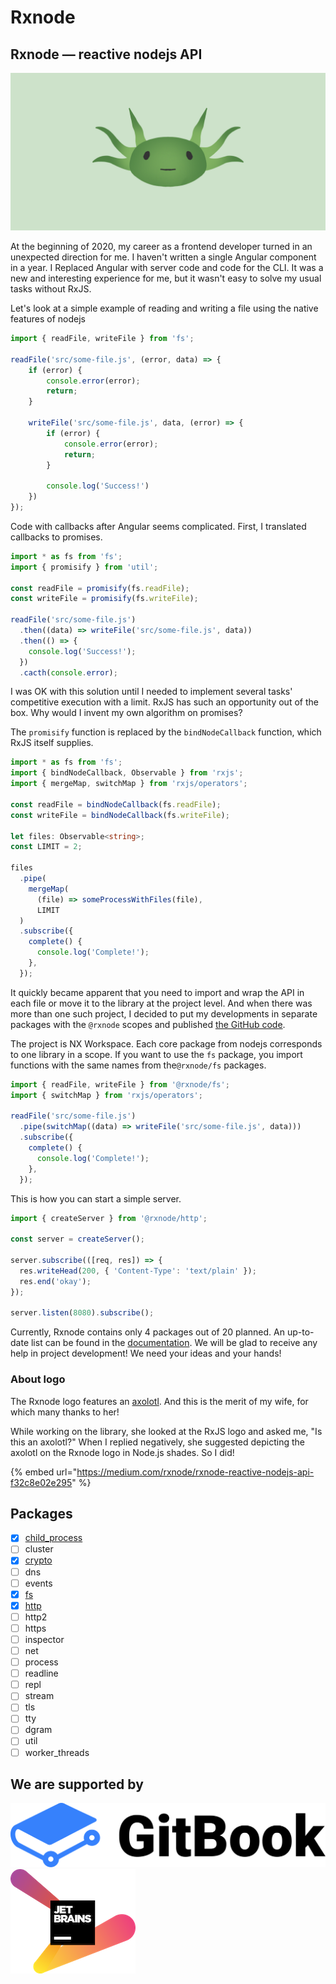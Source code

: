 # Rxnode

## Rxnode — reactive nodejs API

![](.gitbook/assets/image%20%281%29.png)

At the beginning of 2020, my career as a frontend developer turned in an unexpected direction for me. I haven't written a single Angular component in a year. I Replaced Angular with server code and code for the CLI. It was a new and interesting experience for me, but it wasn't easy to solve my usual tasks without RxJS.

Let's look at a simple example of reading and writing a file using the native features of nodejs

```typescript
import { readFile, writeFile } from 'fs';

readFile('src/some-file.js', (error, data) => {
    if (error) {
        console.error(error);
        return;
    }

    writeFile('src/some-file.js', data, (error) => {
        if (error) {
            console.error(error);
            return;
        }

        console.log('Success!')
    })
});
```

Code with callbacks after Angular seems complicated. First, I translated callbacks to promises.

```typescript
import * as fs from 'fs';
import { promisify } from 'util';

const readFile = promisify(fs.readFile);
const writeFile = promisify(fs.writeFile);

readFile('src/some-file.js')
  .then((data) => writeFile('src/some-file.js', data))
  .then(() => {
    console.log('Success!');
  })
  .cacth(console.error);
```

I was OK with this solution until I needed to implement several tasks' competitive execution with a limit. RxJS has such an opportunity out of the box. Why would I invent my own algorithm on promises?

The `promisify` function is replaced by the `bindNodeCallback` function, which RxJS itself supplies.

```typescript
import * as fs from 'fs';
import { bindNodeCallback, Observable } from 'rxjs';
import { mergeMap, switchMap } from 'rxjs/operators';

const readFile = bindNodeCallback(fs.readFile);
const writeFile = bindNodeCallback(fs.writeFile);

let files: Observable<string>;
const LIMIT = 2;

files
  .pipe(
    mergeMap(
      (file) => someProcessWithFiles(file),
      LIMIT
  )
  .subscribe({
    complete() {
      console.log('Complete!');
    },
  });
```

It quickly became apparent that you need to import and wrap the API in each file or move it to the library at the project level. And when there was more than one such project, I decided to put my developments in separate packages with the `@rxnode` scopes and published [the GitHub code](https://github.com/IKatsuba/rxnode).

The project is NX Workspace. Each core package from nodejs corresponds to one library in a scope. If you want to use the `fs` package, you import functions with the same names from the`@rxnode/fs` packages.

```typescript
import { readFile, writeFile } from '@rxnode/fs';
import { switchMap } from 'rxjs/operators';

readFile('src/some-file.js')
  .pipe(switchMap((data) => writeFile('src/some-file.js', data)))
  .subscribe({
    complete() {
      console.log('Complete!');
    },
  });
```

This is how you can start a simple server.

```typescript
import { createServer } from '@rxnode/http';

const server = createServer();

server.subscribe(([req, res]) => {
  res.writeHead(200, { 'Content-Type': 'text/plain' });
  res.end('okay');
});

server.listen(8080).subscribe();
```

Currently, Rxnode contains only 4 packages out of 20 planned. An up-to-date list can be found in the [documentation](https://rxnode.gitbook.io/docs/). We will be glad to receive any help in project development! We need your ideas and your hands!

### About logo

The Rxnode logo features an [axolotl](https://en.wikipedia.org/wiki/Axolotl). And this is the merit of my wife, for which many thanks to her!

While working on the library, she looked at the RxJS logo and asked me, "Is this an axolotl?" When I replied negatively, she suggested depicting the axolotl on the Rxnode logo in Node.js shades. So I did!

{% embed url="https://medium.com/rxnode/rxnode-reactive-nodejs-api-f32c8e02e295" %}

## Packages

* [x] [child\_process](libs/child-process.md)
* [ ] cluster
* [x] [crypto](libs/crypto.md)
* [ ] dns
* [ ] events
* [x] [fs](libs/fs.md)
* [x] [http](libs/http.md)
* [ ] http2
* [ ] https
* [ ] inspector
* [ ] net
* [ ] process
* [ ] readline
* [ ] repl
* [ ] stream
* [ ] tls
* [ ] tty
* [ ] dgram
* [ ] util
* [ ] worker\_threads

## We are supported by

[![](.gitbook/assets/gitbook.svg)](https://www.gitbook.com/)[![](.gitbook/assets/jetbrains-variant-2.png)](https://www.jetbrains.com/?from=rxnode)

